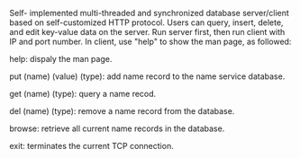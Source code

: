 Self- implemented multi-threaded and synchronized database server/client based on self-customized HTTP protocol. Users can query, insert, delete, and edit key-value data on the server.
Run server first, then run client with IP and port number. In client, use "help" to show the man page, as followed:

help: dispaly the man page.

put (name) (value) (type): add name record to the name service database.

get (name) (type): query a name recod.

del (name) (type): remove a name record from the database.

browse: retrieve all current name records in the database.

exit: terminates the current TCP connection.
